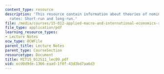 ```yaml
---
content_type: resource
description: 'This resource contain information about theories of nominal exchange
  rates: Short-run and long-run.'
file: /media/courses/15-012-applied-macro-and-international-economics-spring-2011/ecd0d9de1366eaad1f0f43d3bd7aa6d3_MIT15_012S11_lec09.pdf
file_type: application/pdf
learning_resource_types:
- Lecture Notes
ocw_type: OCWFile
parent_title: Lecture Notes
parent_type: CourseSection
resourcetype: Document
title: MIT15_012S11_lec09.pdf
uid: ecd0d9de-1366-eaad-1f0f-43d3bd7aa6d3
---
```

